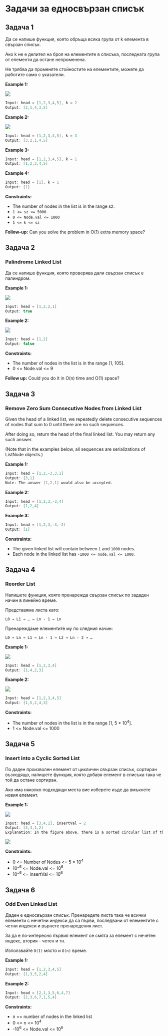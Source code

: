 # Задачи за едносвързан списък
## Задача 1
Да се напише функция, която обръща всяка група от k елемента в свързан списък.

Ако k не е делител на броя на елементите в списъка, последната група от елементи да остане непроменена. 

Не трябва да променяте стойностите на елементите, можете да работите само с указатели.

**Example 1:**

![](https://assets.leetcode.com/uploads/2020/10/03/reverse_ex1.jpg)
```c++
Input: head = [1,2,3,4,5], k = 2
Output: [2,1,4,3,5]
```
**Example 2:**

![](https://assets.leetcode.com/uploads/2020/10/03/reverse_ex2.jpg)
```c++
Input: head = [1,2,3,4,5], k = 3
Output: [3,2,1,4,5]
```
**Example 3:**
```c++
Input: head = [1,2,3,4,5], k = 1
Output: [1,2,3,4,5]
```
**Example 4:**
```c++
Input: head = [1], k = 1
Output: [1]
 ```

**Constraints:**

- The number of nodes in the list is in the range sz.
- `1 <= sz <= 5000`
- `0 <= Node.val <= 1000`
- `1 <= k <= sz`
 

**Follow-up:** Can you solve the problem in O(1) extra memory space?

## Задача 2
### Palindrome Linked List
Да се напише функция, която проверява дали свързан списък е палиндром.

**Example 1:**

![](https://assets.leetcode.com/uploads/2021/03/03/pal1linked-list.jpg)
```c++
Input: head = [1,2,2,1]
Output: true
```
**Example 2:**

![](https://assets.leetcode.com/uploads/2021/03/03/pal2linked-list.jpg)
```c++
Input: head = [1,2]
Output: false
 ```

**Constraints:**

- The number of nodes in the list is in the range [1, 105].
- 0 <= Node.val <= 9
 

**Follow up:** Could you do it in O(n) time and O(1) space?

## Задача 3
### Remove Zero Sum Consecutive Nodes from Linked List

Given the head of a linked list, we repeatedly delete consecutive sequences of nodes that sum to 0 until there are no such sequences.

After doing so, return the head of the final linked list.  You may return any such answer.

 

(Note that in the examples below, all sequences are serializations of ListNode objects.)

**Example 1:**
```c++
Input: head = [1,2,-3,3,1]
Output: [3,1]
Note: The answer [1,2,1] would also be accepted.
```
**Example 2:**
```c++
Input: head = [1,2,3,-3,4]
Output: [1,2,4]
```
**Example 3:**
```c++
Input: head = [1,2,3,-3,-2]
Output: [1]
 ```

**Constraints:**

- The given linked list will contain between `1` and `1000` nodes.
- Each node in the linked list has `-1000 <= node.val <= 1000`.

## Задача 4
### Reorder List
Напишете функция, която пренарежда свързан списък по зададен начин в линейно време.

Представяме листа като:

`L0 → L1 → … → Ln - 1 → Ln`

Пренареждаме елементите му по следния начин:

`L0 → Ln → L1 → Ln - 1 → L2 → Ln - 2 → …`

**Example 1:**

![](https://assets.leetcode.com/uploads/2021/03/04/reorder1linked-list.jpg)
```c++
Input: head = [1,2,3,4]
Output: [1,4,2,3]
```
**Example 2:**

![](https://assets.leetcode.com/uploads/2021/03/09/reorder2-linked-list.jpg)
```c++
Input: head = [1,2,3,4,5]
Output: [1,5,2,4,3]
 ```

**Constraints:**

- The number of nodes in the list is in the range [1, 5 * 10<sup>4</sup>].
- 1 <= Node.val <= 1000

## Задача 5
### Insert into a Cyclic Sorted List

По даден произволен елемент от цикличен свързан списък, сортиран възходящо, напишете функция, която добавя елемент в списъка така че той да остане сортиран. 

Ако има няколко подходящи места вие изберете къде да вмъкнете новия елемент.

**Example 1:**

![](https://assets.leetcode.com/uploads/2019/01/19/example_1_before_65p.jpg)

```c++
Input: head = [3,4,1], insertVal = 2
Output: [3,4,1,2]
Explanation: In the figure above, there is a sorted circular list of three elements. You are given a reference to the node with value 3, and we need to insert 2 into the list. The new node should be inserted between node 1 and node 3. After the insertion, the list should look like this, and we should still return node 3.
```
![](https://assets.leetcode.com/uploads/2019/01/19/example_1_after_65p.jpg)

**Constraints:**

- 0 <= Number of Nodes <= 5 * 10<sup>4
- 10^<sup>6</sup> <= Node.val <= 10<sup>6</sup>
- 10^<sup>6</sup> <= insertVal <= 10<sup>6</sup>



## Задача 6
### Odd Even Linked List

Даден е едносвързан списък. Пренаредете листа така че всички елементи с нечетни индекси да са първи, последвани от елементите с четни индекси и върнете пренаредения лист. 

За да е по-интересно първия елемент се смята за елемент с нечетен индекс, втория - четен и тн.

Използвайте `O(1)` място и `O(n)` време.

**Example 1:**

```c++
Input: head = [1,2,3,4,5]
Output: [1,3,5,2,4]
```
**Example 2:**

```c++
Input: head = [2,1,3,5,6,4,7]
Output: [2,3,6,7,1,5,4]
 ```

**Constraints:**

- n == number of nodes in the linked list
- 0 <= n <= 10<sup>4</sup>
- -10<sup>6</sup> <= Node.val <= 10<sup>6</sup>
